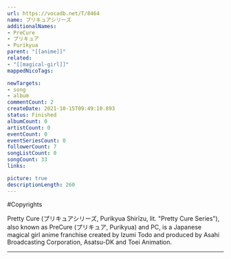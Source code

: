 ```yaml
---
url: https://vocadb.net/T/8464
name: プリキュアシリーズ
additionalNames: 
- PreCure
- プリキュア
- Purikyua
parent: "[[anime]]"
related:
- "[[magical-girl]]"
mappedNicoTags:

newTargets:
- song
- album
commentCount: 2
createDate: 2021-10-15T09:49:10.893
status: Finished
albumCount: 0
artistCount: 0
eventCount: 0
eventSeriesCount: 0
followerCount: 7
songListCount: 0
songCount: 33
links: 

picture: true
descriptionLength: 260
---
```


#Copyrights

Pretty Cure (プリキュアシリーズ, Purikyua Shirīzu, lit. "Pretty Cure Series"), also known as PreCure (プリキュア, Purikyua) and PC, is a Japanese magical girl anime franchise created by Izumi Todo and produced by Asahi Broadcasting Corporation, Asatsu-DK and Toei Animation.

---

